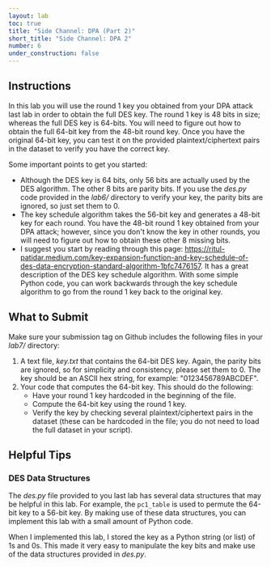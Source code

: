 ```yaml
---
layout: lab
toc: true
title: "Side Channel: DPA (Part 2)"
short_title: "Side Channel: DPA 2"
number: 6
under_construction: false
---
```


## Instructions

<!-- You will need to merge in the latest changes from the starter code repository before getting started.  Refer back to the [Lab Instructions]({% link _pages/lab_instructions.md %}) for how to do this. -->

In this lab you will use the round 1 key you obtained from your DPA attack last lab in order to obtain the full DES key.  The round 1 key is 48 bits in size; whereas the full DES key is 64-bits.  You will need to figure out how to obtain the full 64-bit key from the 48-bit round key.  Once you have the original 64-bit key, you can test it on the provided plaintext/ciphertext pairs in the dataset to verify you have the correct key.

Some important points to get you started:
* Although the DES key is 64 bits, only 56 bits are actually used by the DES algorithm.  The other 8 bits are parity bits.  If you use the *des.py* code provided in the *lab6/* directory to verify your key, the parity bits are ignored, so just set them to 0.
* The key schedule algorithm takes the 56-bit key and generates a 48-bit key for each round.  You have the 48-bit round 1 key obtained from your DPA attack; however, since you don't know the key in other rounds, you will need to figure out how to obtain these other 8 missing bits. 
* I suggest you start by reading through this page: <https://ritul-patidar.medium.com/key-expansion-function-and-key-schedule-of-des-data-encryption-standard-algorithm-1bfc7476157>.  It has a great description of the DES key schedule algorithm.  With some simple Python code, you can work backwards through the key schedule algorithm to go from the round 1 key back to the original key.


## What to Submit

Make sure your submission tag on Github includes the following files in your *lab7/* directory:
1. A text file, *key.txt* that contains the 64-bit DES key.  Again, the parity bits are ignored, so for simplicity and consistency, please set them to 0.  The key should be an ASCII hex string, for example: "0123456789ABCDEF".
1. Your code that computes the 64-bit key.  This should do the following:
    * Have your round 1 key hardcoded in the beginning of the file.
    * Compute the 64-bit key using the round 1 key.
    * Verify the key by checking several plaintext/ciphertext pairs in the dataset (these can be hardcoded in the file; you do not need to load the full dataset in your script).

## Helpful Tips

### DES Data Structures
The *des.py* file provided to you last lab has several data structures that may be helpful in this lab.  For example, the `pc1_table` is used to permute the 64-bit key to a 56-bit key.  By making use of these data structures, you can implement this lab with a small amount of Python code.

When I implemented this lab, I stored the key as a Python string (or list) of 1s and 0s.  This made it very easy to manipulate the key bits and make use of the data structures provided in *des.py*.